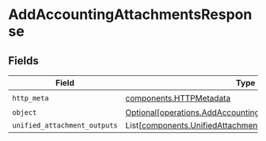 # AddAccountingAttachmentsResponse


## Fields

| Field                                                                                                                        | Type                                                                                                                         | Required                                                                                                                     | Description                                                                                                                  |
| ---------------------------------------------------------------------------------------------------------------------------- | ---------------------------------------------------------------------------------------------------------------------------- | ---------------------------------------------------------------------------------------------------------------------------- | ---------------------------------------------------------------------------------------------------------------------------- |
| `http_meta`                                                                                                                  | [components.HTTPMetadata](../../models/components/httpmetadata.md)                                                           | :heavy_check_mark:                                                                                                           | N/A                                                                                                                          |
| `object`                                                                                                                     | [Optional[operations.AddAccountingAttachmentsResponseBody]](../../models/operations/addaccountingattachmentsresponsebody.md) | :heavy_minus_sign:                                                                                                           | N/A                                                                                                                          |
| `unified_attachment_outputs`                                                                                                 | List[[components.UnifiedAttachmentOutput](../../models/components/unifiedattachmentoutput.md)]                               | :heavy_minus_sign:                                                                                                           | N/A                                                                                                                          |